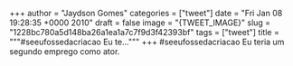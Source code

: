 
+++
author = "Jaydson Gomes"
categories = ["tweet"]
date = "Fri Jan 08 19:28:35 +0000 2010"
draft = false
image = "{TWEET_IMAGE}"
slug = "1228bc780a5d148ba26a1ea1a7c7f9d3f42393bf"
tags = ["tweet"]
title = """#seeufossedacriacao Eu te..."""
+++
#seeufossedacriacao Eu teria um segundo emprego como ator.

